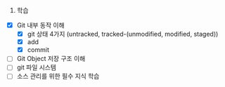 1. 학습
- [x] Git 내부 동작 이해
  - [x] git 상태 4가지 (untracked, tracked-(unmodified, modified, staged))
  - [x] add
  - [x] commit
- [ ] Git Object 저장 구조 이해
- [ ] git 파일 시스템
- [ ] 소스 관리를 위한 필수 지식 학습